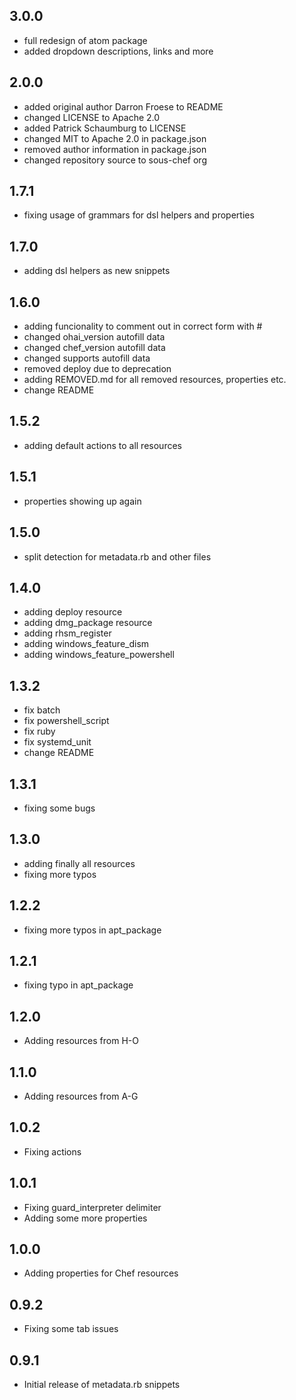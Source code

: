 ## 3.0.0

* full redesign of atom package
* added dropdown descriptions, links and more

## 2.0.0

* added original author Darron Froese to README
* changed LICENSE to Apache 2.0
* added Patrick Schaumburg to LICENSE
* changed MIT to Apache 2.0 in package.json
* removed author information in package.json
* changed repository source to sous-chef org


## 1.7.1

* fixing usage of grammars for dsl helpers and properties

## 1.7.0

* adding dsl helpers as new snippets

## 1.6.0

* adding funcionality to comment out in correct form with #
* changed ohai_version autofill data
* changed chef_version autofill data
* changed supports autofill data
* removed deploy due to deprecation
* adding REMOVED.md for all removed resources, properties etc.
* change README

## 1.5.2

* adding default actions to all resources

## 1.5.1

* properties showing up again

## 1.5.0

* split detection for metadata.rb and other files

## 1.4.0

* adding deploy resource
* adding dmg_package resource
* adding rhsm_register
* adding windows_feature_dism
* adding windows_feature_powershell

## 1.3.2

* fix batch
* fix powershell_script
* fix ruby
* fix systemd_unit
* change README

## 1.3.1

* fixing some bugs

## 1.3.0

* adding finally all resources
* fixing more typos

## 1.2.2

* fixing more typos in apt_package

## 1.2.1

* fixing typo in apt_package

## 1.2.0

* Adding resources from H-O

## 1.1.0

* Adding resources from A-G

## 1.0.2

* Fixing actions

## 1.0.1

* Fixing guard_interpreter delimiter
* Adding some more properties

## 1.0.0

* Adding properties for Chef resources

## 0.9.2

* Fixing some tab issues

## 0.9.1

* Initial release of metadata.rb snippets
